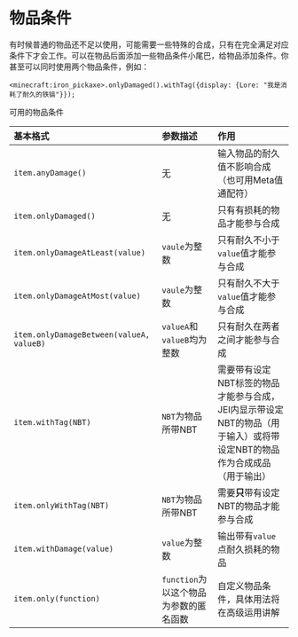 # 物品条件

有时候普通的物品还不足以使用，可能需要一些特殊的合成，只有在完全满足对应条件下才会工作。可以在物品后面添加一些物品条件小尾巴，给物品添加条件。你甚至可以同时使用两个物品条件，例如：

`<minecraft:iron_pickaxe>.onlyDamaged().withTag({display: {Lore: "我是消耗了耐久的铁镐"}});`

可用的物品条件

| 基本格式 | 参数描述 | 作用 |
| :--- | :--- | :--- |
| `item.anyDamage()` | 无 | 输入物品的耐久值不影响合成（也可用Meta值通配符） |
| `item.onlyDamaged()` | 无 | 只有有损耗的物品才能参与合成 |
| `item.onlyDamageAtLeast(value)` | `vaule`为整数 | 只有耐久不小于`value`值才能参与合成 |
| `item.onlyDamageAtMost(value)` | `vaule`为整数 | 只有耐久不大于`value`值才能参与合成 |
| `item.onlyDamageBetween(valueA, valueB)` | `valueA`和`valueB`均为整数 | 只有耐久在两者之间才能参与合成 |
| `item.withTag(NBT)` | `NBT`为物品所带NBT | 需要带有设定NBT标签的物品才能参与合成，JEI内显示带设定NBT的物品（用于输入）或将带设定NBT的物品作为合成成品（用于输出） |
| `item.onlyWithTag(NBT)` | `NBT`为物品所带NBT | 需要**只**带有设定NBT的物品才能参与合成 |
| `item.withDamage(value)` | `value`为整数 | 输出带有`value`点耐久损耗的物品 |
| `item.only(function)` | `function`为以这个物品为参数的匿名函数 | 自定义物品条件，具体用法将在高级运用讲解 |
